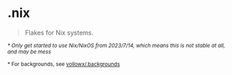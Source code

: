 # .nix

> Flakes for Nix systems.

<small>_\* Only get started to use Nix/NixOS from 2023/7/14, which means this is not stable at all, and may be mess_</small>

<small>* For backgrounds, see [vollowx/.backgrounds](https://github.com/vollowx/.backgrounds)</small>


